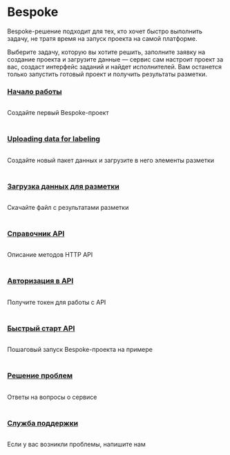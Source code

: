<style scoped>
.grid-container {
  display: grid;
  grid-template-columns: repeat(auto-fit, minmax(300px, 1fr));
  column-gap: 50px;
  row-gap: 20px;
}
.grid-item {
  display: flex;
  flex-direction: column;
}
h2 {
  padding-top: 32px !important;
  margin-top: 0 !important;
}
h3 {
  padding-top: 8px !important;
  margin-top: 0 !important;
}
</style>

# Bespoke

Bespoke-решение подходит для тех, кто хочет быстро выполнить задачу, не тратя время на запуск проекта на самой платформе.

Выберите задачу, которую вы хотите решить, заполните заявку на создание проекта и загрузите данные — сервис сам настроит проект за вас, создаст интерфейс заданий и найдет исполнителей. Вам останется только запустить готовый проект и получить результаты разметки.

<div class="grid-container">
    <div class="grid-item">
        <h3><a href="https://toloka.ai/ru/docs/toloka-apps/concepts/quickstart">Начало работы</a></h3>
        <p>Создайте первый Bespoke-проект</p>
    </div>
    <div class="grid-item">
        <h3><a href="https://toloka.ai/ru/docs/toloka-apps/concepts/add-task">Uploading data for labeling</a></h3>
        <p>Создайте новый пакет данных и загрузите в него элементы разметки</p>
    </div>
    <div class="grid-item">
        <h3><a href="https://toloka.ai/ru/docs/toloka-apps/concepts/download-results">Загрузка данных для разметки</a></h3>
        <p>Скачайте файл с результатами разметки</p>
    </div>
    <div class="grid-item">
        <h3><a href="https://toloka.ai/docs/toloka-apps/api/ref/index.html">Справочник API</a></h3>
        <p>Описание методов HTTP API</p>
    </div>
    <div class="grid-item">
        <h3><a href="https://toloka.ai/docs/toloka-apps/api/concepts/authorization.html">Авторизация в API</a></h3>
        <p>Получите токен для работы с API</p>
    </div>
    <div class="grid-item">
        <h3><a href="https://toloka.ai/docs/toloka-apps/api/concepts/quickstart-api.html">Быстрый старт API</a></h3>
        <p>Пошаговый запуск Bespoke-проекта на примере</p>
    </div>
    <div class="grid-item">
        <h3><a href="https://toloka.ai/ru/docs/toloka-apps/concepts/troubleshooting">Решение проблем</a></h3>
        <p>Ответы на вопросы о сервисе</p>
    </div>
    <div class="grid-item">
        <h3><a href="https://toloka.ai/ru/docs/toloka-apps/concepts/support">Служба поддержки</a></h3>
        <p>Если у вас возникли проблемы, напишите нам</p>
    </div>
</div>